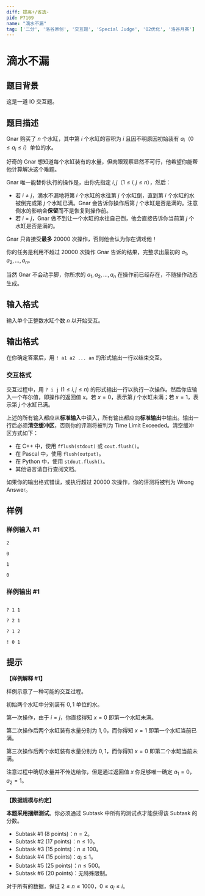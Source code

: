 ```yaml
---
diff: 提高+/省选-
pid: P7109
name: "滴水不漏"
tag: ['二分', '洛谷原创', '交互题', 'Special Judge', 'O2优化', '洛谷月赛']
---
```

# 滴水不漏
## 题目背景

这是一道 IO 交互题。
## 题目描述

Gnar 购买了 $n$ 个水缸，其中第 $i$ 个水缸的容积为 $i$ 且因不明原因初始装有 $a_i$（$0 \le a_i \le i$）单位的水。

好奇的 Gnar 想知道每个水缸装有的水量，但肉眼观察显然不可行，他希望你能帮他计算解决这个难题。

Gnar 唯一能替你执行的操作是，由你先指定 $i, j$（$1 \le i, j \le n$），然后：

- 若 $i \neq j$，滴水不漏地将第 $i$ 个水缸的水往第 $j$ 个水缸倒，直到第 $i$ 个水缸的水被倒完或第 $j$ 个水缸已满。Gnar 会告诉你操作后第 $j$ 个水缸是否是满的。注意倒水的影响会**保留**而不是恢复到操作前。
- 若 $i = j$，Gnar 做不到让一个水缸的水往自己倒，他会直接告诉你当前第 $j$ 个水缸是否是满的。

Gnar 只肯接受**最多** $20000$ 次操作，否则他会认为你在调戏他！

你的任务是利用不超过 $20000$ 次操作 Gnar 告诉的结果，完整求出最初的 $a_1,a_2,\ldots,a_n$。

当然 Gnar 不会动手脚，你所求的 $a_1,a_2,\ldots,a_n$ 在操作前已经存在，不随操作动态生成。
## 输入格式

输入单个正整数水缸个数 $n$ 以开始交互。
## 输出格式

在你确定答案后，用 `! a1 a2 ... an` 的形式输出一行以结束交互。

### 交互格式

交互过程中，用 `? i j` $(1 \le i,j \le n)$ 的形式输出一行以执行一次操作。然后你应输入一个布尔值，即操作的返回值 $x$。若 $x = 0$，表示第 $j$ 个水缸未满；若 $x = 1$，表示第 $j$ 个水缸已满。

上述的所有输入都应从**标准输入**中读入，所有输出都应向**标准输出**中输出。输出一行后必须**清空缓冲区**，否则你的评测将被判为 Time Limit Exceeded。清空缓冲区方式如下：

- 在 C++ 中，使用 `fflush(stdout)` 或 `cout.flush()`。
- 在 Pascal 中，使用 `flush(output)`。
- 在 Python 中，使用 `stdout.flush()`。
- 其他语言请自行查阅文档。

如果你的输出格式错误，或执行超过 $20000$ 次操作，你的评测将被判为 Wrong Answer。

## 样例

### 样例输入 #1
```
2

0

1

0

```
### 样例输出 #1
```

? 1 1

? 2 1

? 1 2

! 0 1
```
## 提示

**【样例解释 #1】**

样例示意了一种可能的交互过程。

初始两个水缸中分别装有 $0,1$ 单位的水。

第一次操作，由于 $i = j$，你直接得知 $x = 0$ 即第一个水缸未满。

第二次操作后两个水缸装有水量分别为 $1,0$，而你得知 $x=1$ 即第一个水缸当前已满。

第三次操作后两个水缸装有水量分别为 $0,1$，而你得知 $x=0$ 即第二个水缸当前未满。

注意过程中确切水量并不传达给你，但是通过返回值 $x$ 你足够唯一确定 $a_1 = 0$，$a_2 = 1$。

----

**【数据规模与约定】**

**本题采用捆绑测试**。你必须通过 Subtask 中所有的测试点才能获得该 Subtask 的分数。

- Subtask #1 (8 points)：$n = 2$。
- Subtask #2 (17 points)：$n \le 10$。
- Subtask #3 (15 points)：$n \le 100$。
- Subtask #4 (15 points)：$a_i \le 1$。
- Subtask #5 (25 points)：$n \le 500$。
- Subtask #6 (20 points)：无特殊限制。

对于所有的数据，保证 $2 \le n \le 1000$，$0 \le a_i \le i$。
